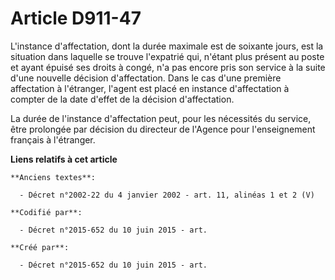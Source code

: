 # Article D911-47

L'instance d'affectation, dont la durée maximale est de soixante jours, est la situation dans laquelle se trouve l'expatrié
qui, n'étant plus présent au poste et ayant épuisé ses droits à congé, n'a pas encore pris son service à la suite d'une
nouvelle décision d'affectation. Dans le cas d'une première affectation à l'étranger, l'agent est placé en instance
d'affectation à compter de la date d'effet de la décision d'affectation.

La durée de l'instance d'affectation peut, pour les nécessités du service, être prolongée par décision du directeur de
l'Agence pour l'enseignement français à l'étranger.

**Liens relatifs à cet article**

	**Anciens textes**:

	  - Décret n°2002-22 du 4 janvier 2002 - art. 11, alinéas 1 et 2 (V)

	**Codifié par**:

	  - Décret n°2015-652 du 10 juin 2015 - art.

	**Créé par**:

	  - Décret n°2015-652 du 10 juin 2015 - art.
